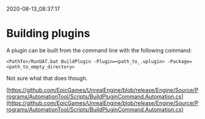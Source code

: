 2020-08-13_08:37:17

# Building plugins

A plugin can be built from the command line with the following command:

`<PathTo>/RunUAT.bat BuildPlugin -Plugin=<path_to_.uplugin> -Package=<path_to_empty_directory>` 

Not sure what that does though.



[https://github.com/EpicGames/UnrealEngine/blob/release/Engine/Source/Programs/AutomationTool/Scripts/BuildPluginCommand.Automation.cs](https://github.com/EpicGames/UnrealEngine/blob/release/Engine/Source/Programs/AutomationTool/Scripts/BuildPluginCommand.Automation.cs)